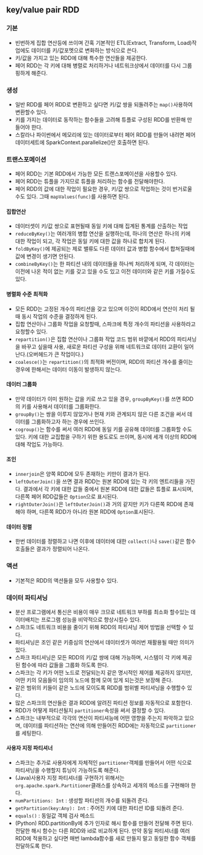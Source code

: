 ## key/value pair RDD
### 기본
- 빈번하게 집합 연산등에 쓰이며 간혹 기본적인 ETL(Extract, Transform, Load)작업에도 데이터를 키/값포멧으로 변화하는 방식으로 쓴다.
- 키/값을 가지고 있는 RDD에 대해 특수한 연산들을 제공한다.
- 페어 RDD는 각 키에 대해 병렬로 처리하거나 네트워크상에서 데이터를 다시 그룹핑하게 해준다.

### 생성
- 일반 RDD를 페어 RDD로 변환하고 싶다면 키/값 쌍을 되돌려주는 `map()`사용하여 변환할수 있다.
- 키를 가지는 데이터로 동작하는 함수들을 고려해 튜플로 구성된 RDD를 반환해 만들어야 한다.
- 스칼라나 파이썬에서 메모리에 있는 데이터로부터 페어 RDD를 만들어 내려면 페어 데이터세트에 SparkContext.parallelize()만 호출하면 된다.

### 트랜스포메이션
- 페어 RDD는 기본 RDD에서 가능한 모든 트랜스포메이션을 사용할수 있다.
- 페어 RDD는 튜플을 가지므로 튜플을 처리하는 함수를 전달해야한다.
- 페어 RDD의 값에 대한 작업이 필요한 경우, 키/값 쌍으로 작업하는 것이 번거로울 수도 있다. 그때 `mapValues(func)`를 사용하면 된다.

#### 집합연산
- 데이터셋이 키/값 쌍으로 표현될때 동일 키에 대해 집계된 통계를 산출하는 작업
- `reduceByKey()`는 여러개의 병합 연산을 실행하는데, 하나의 연산은 하나의 키에 대한 작업이 되고, 각 작업은 동일 키에 대한 값을 하나로 합치게 된다.
- `foldByKey()`에 제공되는 제로 밸류도 다른 데이터 값과 병합 함수에서 합쳐질때에 값에 변경이 생기면 안된다.
- `combineByKey()`는 한 파티션 내의 데이터들을 하나씩 처리하게 되며, 각 데이터는 이전에 나온 적이 없는 키를 갖고 있을 수도 있고 이전 데이터와 같은 키를 가질수도 있다.

#### 병렬화 수준 최적화
- 모든 RDD는 고정된 개수의 파티션을 갖고 있으며 이것이 RDD에서 연산이 처리 될때 동시 작업의 수준을 결정하게 된다.
- 집합 연산이나 그룹화 작업을 요청할때, 스파크에 특정 개수의 파티션을 사용하라고 요청할수 있다.
- `repartition()`은 집합 연산이나 그룹화 작업 코드 범위 바깥에서 RDD의 파티셔닝을 바꾸고 싶을때 사용, 새로운 파티션 구성을 위해 네트워크로 데이터 교환이 일어난다.(오버헤드가 큰 작업이다.)
- `coalesce()`는 `repartition()`의 최적화 버전이며, RDD의 파티션 개수를 줄이는 경우에 한해서는 데이터 이동이 발생하지 않는다.

#### 데이터 그룹화
- 만약 데이터가 이미 원하는 값을 키로 쓰고 있을 경우, `groupByKey()`를 쓰면 RDD의 키를 사용해서 데이터를 그룹화한다.
- `groupBy()`는 쌍을 이루지 않았거나 현재 키와 관계되지 않은 다른 조건을 써서 데이터를 그룹화하고자 하는 경우에 쓰인다.
- `cogroup()`는 함수를 써서 여러 RDD에 동일 키를 공유해 데이터를 그룹화할 수도 있다. 키에 대한 교집합을 구하기 위한 용도로도 쓰이며, 동시에 세개 이상의 RDD에 대해 작업도 가능하다.

#### 조인
- `innerjoin`은 양쪽 RDD에 모두 존재하는 키만이 결과가 된다.
- `leftOuterJoin()`을 쓰면 결과 RDD는 원본 RDD에 있는 각 키의 엔트리들을 가진다. 결과에서 각 키에 대한 값들 중에서 원본 RDD에 대한 값들은 튜플로 표시되며, 다른쪽 페어 RDD값들은 `Option`으로 표시된다.
- `rightOuterJoin()`은 `leftOuterJoin()`과 거의 같지만 키가 다른쪽 RDD에 존재해야 하며, 다른쪽 RDD가 아니라 원본 RDD에 `Option`표시된다.

#### 데이터 정렬
- 한번 데이터를 정렬하고 나면 이후에 데이터에 대한 `collect()`나 `save()`같은 함수 호출들은 결과가 정렬되어 나온다.

### 액션
- 기본적은 RDD의 액션들을 모두 사용할수 있다.

### 데이터 파티셔닝
- 분산 프로그램에서 통신은 비용이 매우 크므로 네트워크 부하를 최소화 할수있는 데이터배치는 프로그램 성능을 비약적으로 향상시킬수 있다.
- 스파크도 네트워크 비용을 줄이기 위해 RDD의 파티셔닝 제어 방법을 선택할 수 있다.
- 파티셔닝은 조인 같은 키중심의 연산에서 데이터셋가 여러번 재활용될 때만 의미가 있다.
- 스파크 파티셔닝은 모든 RDD의 키/값 쌍에 대해 가능하며, 시스템이 각 키에 제공된 함수에 따라 값들을 그룹화 하도록 한다.
- 스파크는 각 키가 어떤 노드로 전달되는지 같은 명시적인 제어를 제공하지 않지만, 어떤 키의 모음들이 임의의 노드에 함께 모여 있게 되는것은 보장해 준다.
- 같은 범위의 키들이 같은 노드에 모이도록 RDD를 범위별 파티셔닝을 수행할수 있다.
- 많은 스파크의 연산들은 결과 RDD에 알려진 파티션 정보를 자동적으로 포함한다.
- RDD가 어떻게 파티션될지 `partitioner`속성을 써서 결정할 수 있다.
- 스파크는 내부적으로 각각의 연산이 파티셔능에 어떤 영향을 주는지 파악하고 있으며, 데이터를 파티션하는 연산에 의해 만들어진 RDD에는 자동적으로 `partitioner`를 세팅한다.

#### 사용자 지정 파티셔너
- 스파크는 추가로 사용자에게 자체적인 `partitioner`객체를 만들어서 어떤 식으로 파티셔닝을 수행할지 튜닝이 가능하도록 해준다.
- (Java)사용자 지정 파티셔너를 구현하기 위해서는 `org.apache.spark.Partitioner`클래스를 상속하고 세개의 메소드를 구현해야 한다.
- `numPartitions: Int` : 생성할 파티션의 개수를 되돌려 준다.
- `getPartition(key:Any): Int` : 주어진 키에 대한 파티션 ID를 되돌려 준다.
- `equals()` : 동일값 객체 검사 메소드
- (Python) RDD.partitionBy에 추가 인자로 해시 함수를 만들어 전달해 주면 된다. 전달한 해시 함수는 다른 RDD와 id로 비교하게 된다. 만약 동일 파티셔너를 여러 RDD에 적용하고 싶다면 매번 lambda함수를 새로 만들지 말고 동일한 함수 객체를 전달하도록 한다.